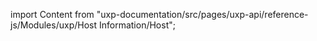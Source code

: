 
import Content from "uxp-documentation/src/pages/uxp-api/reference-js/Modules/uxp/Host Information/Host";

<Content query="product=xd"/>
